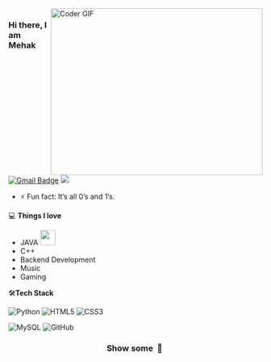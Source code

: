 <img align="right" src="https://media4.giphy.com/media/v1.Y2lkPTc5MGI3NjExbm1lcjJxYzI2dTFrdWUzNWF6dWZraGlzd3hoZ3o0OHphNDlqZnhteSZlcD12MV9pbnRlcm5hbF9naWZfYnlfaWQmY3Q9Zw/QDjpIL6oNCVZ4qzGs7/giphy.gif" alt="Coder GIF" width="420" height="330">



### Hi there, I am Mehak

[![Gmail Badge](https://img.shields.io/badge/-mehak-c14438?style=flat-square&logo=Gmail&logoColor=white&link=mailto:chandramehak2025@gmail.com)](mailto:chandramehak2025@gmail.com) ![](https://komarev.com/ghpvc/?username=mehakkkkk&color=blueviolet)


- ⚡ Fun fact: It’s all 0’s and 1’s.

💻 **Things I love**
- JAVA <img src="https://media.giphy.com/media/WUlplcMpOCEmTGBtBW/giphy.gif" width="30"> 
- C++
- Backend Development
- Music
- Gaming





  
    
🛠**Tech Stack**

![Python](https://img.shields.io/badge/-Python-000000?style=flat&logo=python)
![HTML5](https://img.shields.io/badge/-HTML5-000000?style=flat&logo=HTML5)
![CSS3](https://img.shields.io/badge/-CSS3-000000?style=flat&logo=CSS3)


![MySQL](https://img.shields.io/badge/-MySQL-000000?style=flat&logo=MySQL)
![GitHub](https://img.shields.io/badge/-GitHub-000000?style=flat&logo=github&logoColor=FFFFFF)


<div align="center">
    <h3 align="center">Show some &nbsp;🤍&nbsp;</h3>
</div>
